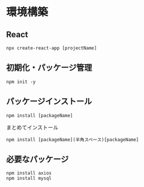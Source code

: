 # 環境構築
## React
```
npx create-react-app [projectName]
```

## 初期化・パッケージ管理
```
npm init -y
```

## パッケージインストール
```
npm install [packageName]
```
まとめてインストール
```
npm install [packageName](半角スペース)[packageName]
```

## 必要なパッケージ
```
npm install axios
npm install mysql

```
